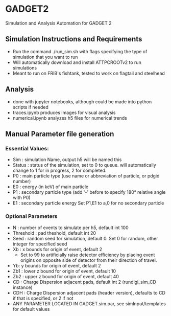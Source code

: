 # GADGET2
Simulation and Analysis Automation for GADGET 2

## Simulation Instructions and Requirements
- Run the command ./run_sim.sh with flags specifying the type of simulation that you want to run
- Will automatically download and install ATTPCROOTv2 to run simulations
- Meant to run on FRIB's fishtank, tested to work on flagtail and steelhead

## Analysis
- done with jupyter notebooks, although could be made into python scripts if needed
- traces.ipynb produces images for visual analysis
- numerical.ipynb analyzes h5 files for numerical trends

## Manual Parameter file generation
### Essential Values:
- Sim : simulation Name, output h5 will be named this
- Status : status of the simulation, set to 0 to queue. will automatically change to 1 for in progress, 2 for completed.
- P0 : main particle type (use name or abbreviation of particle, or pdgid number)
- E0 : energy (in keV) of main particle
- P1 : secondary particle type (add '-' before to specify 180° relative angle with P0)
- E1 : secondary particle energy
Set P1,E1 to a,0 for no secondary particle

### Optional Parameters
- N : number of events to simulate per h5, default int 100
- Threshold : pad theshold, default int 20
- Seed : random seed for simulation, default 0. Set 0 for random, other integer for specified seed
- Xb : x bounds for origin of event, default 2
    - Set to 99 to artificially raise detector efficiency by placing event origins on opposite side of detector from their direction of travel.
- Yb: y bounds for origin of event, default 2
- Zb1 : lower z bound for origin of event, default 10
- Zb2 : upper z bound for origin of event, default 40
- CD : Charge Dispersion adjacent pads, default int 2 (rundigi_sim_CD instance)
- CDH : Charge Dispersion adjacent pads (header version), defaults to CD if that is specified, or 2 if not
- ANY PARAMETER LOCATED IN GADGET.sim.par, see simInput/templates for default values